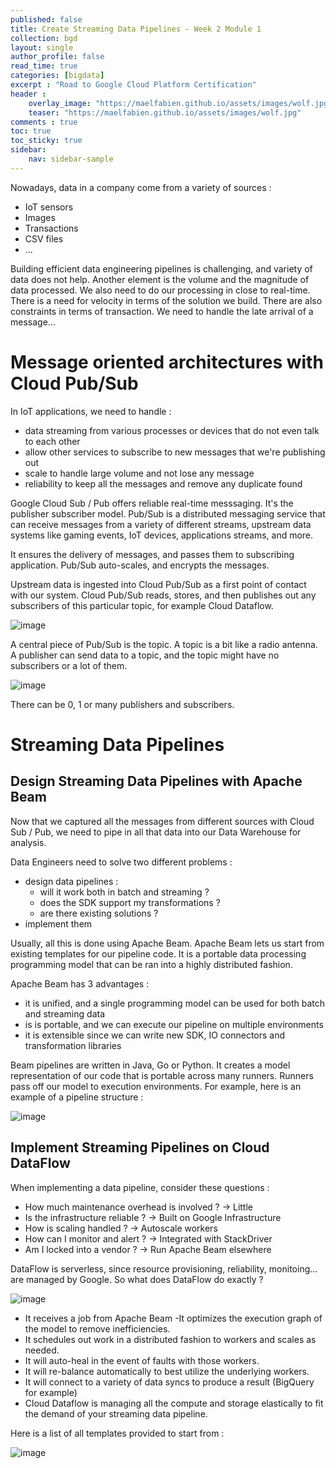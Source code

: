 ```yaml
---
published: false
title: Create Streaming Data Pipelines - Week 2 Module 1
collection: bgd
layout: single
author_profile: false
read_time: true
categories: [bigdata]
excerpt : "Road to Google Cloud Platform Certification"
header :
    overlay_image: "https://maelfabien.github.io/assets/images/wolf.jpg"
    teaser: "https://maelfabien.github.io/assets/images/wolf.jpg"
comments : true
toc: true
toc_sticky: true
sidebar:
    nav: sidebar-sample
---
```


Nowadays, data in a company come from a variety of sources :
- IoT sensors
- Images
- Transactions
- CSV files
- ...

Building efficient data engineering pipelines is challenging, and variety of data does not help. Another element is the volume and the magnitude of data processed. We also need to do our processing in close to real-time. There is a need for velocity in terms of the solution we build. There are also constraints in terms of transaction. We need to handle the late arrival of a message...

# Message oriented architectures with Cloud Pub/Sub

In IoT applications, we need to handle :
- data streaming from various processes or devices that do not even talk to each other
- allow other services to subscribe to new messages that we're publishing out
- scale to handle large volume and not lose any message
- reliability to keep all the messages and remove any duplicate found

Google Cloud Sub / Pub offers reliable real-time messsaging. It's the publisher subscriber model. Pub/Sub is a distributed messaging service that can receive messages from a variety of different streams, upstream data systems like gaming events, IoT devices, applications streams, and more.

It ensures the delivery of messages, and passes them to subscribing application. Pub/Sub auto-scales, and encrypts the messages. 

Upstream data is ingested into Cloud Pub/Sub as a first point of contact with our system. Cloud Pub/Sub reads, stores, and then publishes out any subscribers of this particular topic, for example Cloud Dataflow.

![image](https://maelfabien.github.io/assets/images/gcp_104.png)

A central piece of Pub/Sub is the topic. A topic is a bit like a radio antenna. A publisher can send data to a topic, and the topic might have no subscribers or a lot of them.

![image](https://maelfabien.github.io/assets/images/gcp_105.png)

There can be 0, 1 or many publishers and subscribers.

# Streaming Data Pipelines
## Design Streaming Data Pipelines with Apache Beam

Now that we captured all the messages from different sources with Cloud Sub / Pub, we need to pipe in all that data into our Data Warehouse for analysis. 

Data Engineers need to solve two different problems :
- design data pipelines :
    - will it work both in batch and streaming ?
    - does the SDK support my transformations ?
    - are there existing solutions ?
- implement them

Usually, all this is done using Apache Beam. Apache Beam lets us start from existing templates for our pipeline code. It is a portable data processing programming model that can be ran into a highly distributed fashion.

Apache Beam has 3 advantages :
- it is unified, and a single programming model can be used for both batch and streaming data
- is is portable, and we can execute our pipeline on multiple environments
- it is extensible since we can write new SDK, IO connectors and transformation libraries

Beam pipelines are written in Java, Go or Python. It creates a model representation of our code that is portable across many runners. Runners pass off our model to execution environments. For example, here is an example of a pipeline structure :

![image](https://maelfabien.github.io/assets/images/gcp_106.png)

## Implement Streaming Pipelines on Cloud DataFlow

When implementing a data pipeline, consider these questions :
- How much maintenance overhead is involved ? -> Little
- Is the infrastructure reliable ? -> Built on Google Infrastructure
- How is scaling handled ? -> Autoscale workers
- How can I monitor and alert ? -> Integrated with StackDriver
- Am I locked into a vendor ? -> Run Apache Beam elsewhere

DataFlow is serverless, since resource provisioning, reliability, monitoing... are managed by Google. So what does DataFlow do exactly ?

![image](https://maelfabien.github.io/assets/images/gcp_107.png)

- It receives a job from Apache Beam
-It optimizes the execution graph of the model to remove inefficiencies. 
- It schedules out work in a distributed fashion to workers and scales as needed.
- It will auto-heal in the event of faults with those workers. 
- It will re-balance automatically to best utilize the underlying workers.
- It will connect to a variety of data syncs to produce a result (BigQuery for example)
- Cloud Dataflow is managing all the compute and storage elastically to fit the demand of your streaming data pipeline.

Here is a list of all templates provided to start from :

![image](https://maelfabien.github.io/assets/images/gcp_108.png)
